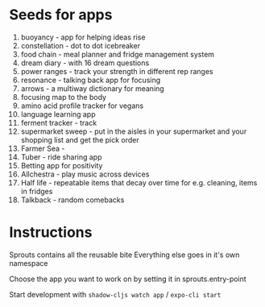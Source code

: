 # Seeds for apps

1. buoyancy - app for helping ideas rise
2. constellation - dot to dot icebreaker
3. food chain - meal planner and fridge management system
4. dream diary - with 16 dream questions
5. power ranges - track your strength in different rep ranges
6. resonance - talking back app for focusing
7. arrows - a multiway dictionary for meaning
8. focusing map to the body
9. amino acid profile tracker for vegans
10. language learning app
11. ferment tracker - track
12. supermarket sweep - put in the aisles in your supermarket and your shopping list and get the pick order
13. Farmer Sea -
14. Tuber - ride sharing app
15. Betting app for positivity
16. Allchestra - play music across devices
17. Half life - repeatable items that decay over time for e.g. cleaning, items in fridges
18. Talkback - random comebacks

# Instructions

Sprouts contains all the reusable bite
Everything else goes in it's own namespace

Choose the app you want to work on by setting it in sprouts.entry-point

Start development with `shadow-cljs watch app` / `expo-cli start`
